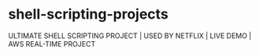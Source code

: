 # shell-scripting-projects
ULTIMATE SHELL SCRIPTING PROJECT | USED BY NETFLIX | LIVE DEMO | AWS REAL-TIME PROJECT
